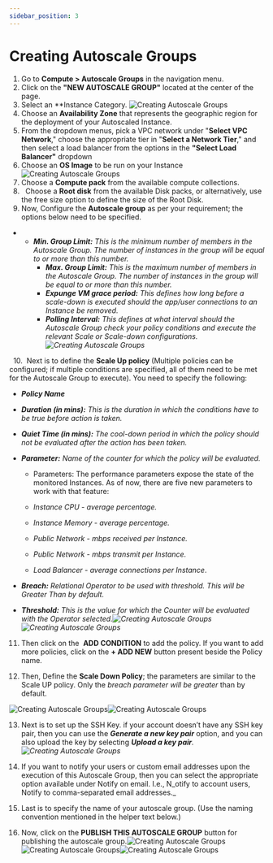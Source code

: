 ```yaml
---
sidebar_position: 3
---
```

# Creating Autoscale Groups

1. Go to **Compute > Autoscale Groups** in the navigation menu.
2. Click on the **"NEW AUTOSCALE GROUP"** located at the center of the page.
3. Select an **Instance Category. 
	![Creating Autoscale Groups](img/CreatingAutoscaleGroups1.png)
1. Choose an **Availability Zone** that represents the geographic region for the deployment of your Autoscaled Instance.
2. From the dropdown menus, pick a VPC network under "**Select VPC Network**," choose the appropriate tier in "**Select a Network Tier**," and then select a load balancer from the options in the **"Select Load Balancer"** dropdown
3. Choose an **OS Image** to be run on your Instance![Creating Autoscale Groups](img/CreatingAutoscaleGroups2.png)
4. Choose a **Compute pack** from the available compute collections.
5.   Choose a **Root disk** from the available Disk packs, or alternatively, use the free size option to define the size of the Root Disk.
6. Now, Configure the **Autoscale group** as per your requirement; the options below need to be specified.

- - _**Min. Group Limit:** This is the minimum number of members in the Autoscale Group. The number of instances in the group will be equal to or more than this number._
    - _**Max. Group Limit:** This is the maximum number of members in the Autoscale Group. The number of instances in the group will be equal to or more than this number._
    - _**Expunge VM grace period:** This defines how long before a scale-down is executed should the app/user connections to an Instance be removed._
    - _**Polling Interval:** This defines at what interval should the Autoscale Group check your policy conditions and execute the relevant Scale or Scale-down configurations.![Creating Autoscale Groups](img/CreatingAutoscaleGroups3.png)_

  10.  Next is to define the **Scale Up policy** (Multiple policies can be configured; if multiple conditions are specified, all of them need to be met for the Autoscale Group to execute). You need to specify the following:

- **_Policy Name_**
- _**Duration (in mins):** This is the duration in which the conditions have to be true before action is taken._
- _**Quiet Time (in mins):** The cool-down period in which the policy should not be evaluated after the action has been taken._
- _**Parameter:** Name of the counter for which the policy will be evaluated._
    - Parameters: The performance parameters expose the state of the monitored Instances. As of now, there are five new parameters to work with that feature:
        
    - _Instance CPU - average percentage._
        
    - _Instance Memory - average percentage._
        
    - _Public Network - mbps received per Instance._
        
    - _Public Network - mbps transmit per Instance._
        
    - _Load Balancer - average connections per Instance_.
        
- _**Breach:** Relational Operator to be used with threshold. This will be Greater Than by default._
- _**Threshold:** This is the value for which the Counter will be evaluated with the Operator selected.![Creating Autoscale Groups](img/CreatingAutoscaleGroups4.png)![Creating Autoscale Groups](img/CreatingAutoscaleGroups5.png)_

11. Then click on the  **ADD CONDITION** to add the policy. If you want to add more policies, click on the **+ ADD NEW** button present beside the Policy name.

12. Then, Define the **Scale Down Policy**; the parameters are similar to the Scale UP policy. Only the _breach parameter will be greater_ than by default.

![Creating Autoscale Groups](img/CreatingAutoscaleGroups6.png)![Creating Autoscale Groups](img/CreatingAutoscaleGroups7.png)

13. Next is to set up the SSH Key. if your account doesn’t have any SSH key pair, then you can use the **_Generate a new key pair_** option, and you can also upload the key by selecting _**Upload a key pair**.![Creating Autoscale Groups](img/CreatingAutoscaleGroups8.png)_

14. If you want to notify your users or custom email addresses upon the execution of this Autoscale Group, then you can select the appropriate option available under Notify on email. I.e., N_otify to account users, Notify to comma-separated email addresses._

15. Last is to specify the name of your autoscale group. (Use the naming convention mentioned in the helper text below.)

16. Now, click on the **PUBLISH THIS AUTOSCALE GROUP** button for publishing the autoscale group.![Creating Autoscale Groups](img/CreatingAutoscaleGroups9.png)![Creating Autoscale Groups](img/CreatingAutoscaleGroups10.png)![Creating Autoscale Groups](img/CreatingAutoscaleGroups11.png)